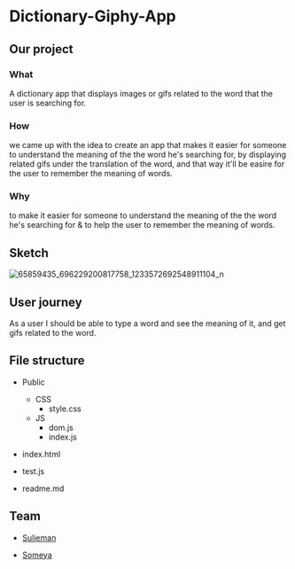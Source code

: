 # Dictionary-Giphy-App

## Our project 
### What
A dictionary app that displays images or gifs related to the word that the user is searching for.
### How
we came up with the idea to create an app that makes it easier for someone to understand the meaning of the the word he's searching for, by displaying related gifs under the translation of the word, and that way it'll be easire for the user to remember the  meaning of words.
### Why 
to make it easier for someone to understand the meaning of the the word he's searching for & to help the user to remember the  meaning of words.

## Sketch
![65859435_696229200817758_1233572692548911104_n](https://user-images.githubusercontent.com/36266244/60514249-c77ddd00-9ce1-11e9-8b50-7ee1c6ad97f4.jpg)

## User journey 
As a user I should be able to type a word and see the meaning of it, and get gifs related to the word.

## File structure 
- Public 
  - CSS
    - style.css
  - JS
    - dom.js
    - index.js
    
 - index.html
 - test.js
 - readme.md
 
 ## Team
 - [Sulieman](https://github.com/sulieman1)
 
- [Someya](https://github.com/someyaaltous)
